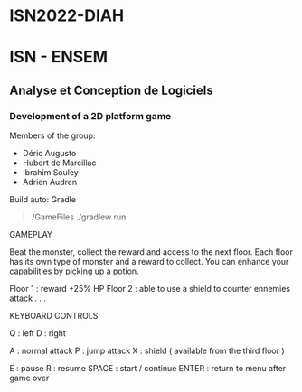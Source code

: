 # ISN2022-DIAH

# ISN - ENSEM 
## Analyse et Conception de Logiciels

### Development of a 2D platform game

Members of the group:
* Déric Augusto  
* Hubert de Marcillac
* Ibrahim Souley 
* Adrien Audren

Build auto: Gradle 

> /GameFiles
> ./gradlew run

GAMEPLAY

Beat the monster, collect the reward and access to the next floor.
Each floor has its own type of monster and a reward to collect.
You can enhance your capabilities by picking up a potion.

Floor 1 : reward +25% HP
Floor 2 : able to use a shield to counter ennemies attack
.
.
.

KEYBOARD CONTROLS

Q : left
D : right

A : normal attack
P : jump attack
X : shield ( available from the third floor )

E : pause
R : resume
SPACE : start / continue
ENTER : return to menu after game over
